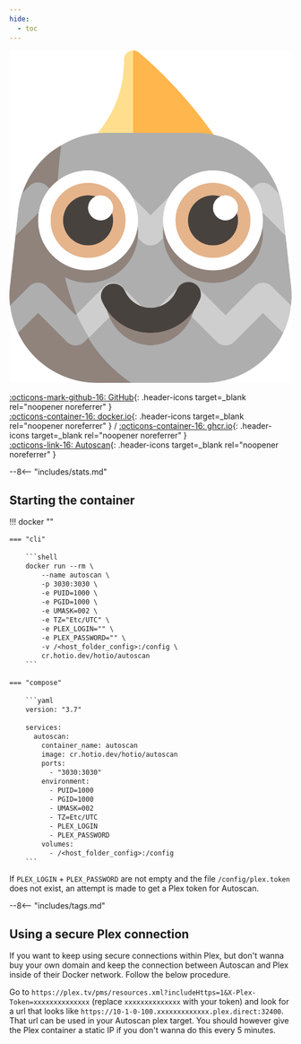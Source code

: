 ```yaml
---
hide:
  - toc
---
```


<div class="image-logo no-logo"><img src="/img/pullio.svg" alt="logo"></div>

[:octicons-mark-github-16: GitHub](https://github.com/hotio/autoscan){: .header-icons target=_blank rel="noopener noreferrer" }  
[:octicons-container-16: docker.io](https://hub.docker.com/r/hotio/autoscan){: .header-icons target=_blank rel="noopener noreferrer" }
 / [:octicons-container-16: ghcr.io](https://github.com/orgs/hotio/packages/container/package/autoscan){: .header-icons target=_blank rel="noopener noreferrer" }  
[:octicons-link-16: Autoscan](https://github.com/cloudbox/autoscan){: .header-icons target=_blank rel="noopener noreferrer" }  

--8<-- "includes/stats.md"

## Starting the container

!!! docker ""

    === "cli"

        ```shell
        docker run --rm \
            --name autoscan \
            -p 3030:3030 \
            -e PUID=1000 \
            -e PGID=1000 \
            -e UMASK=002 \
            -e TZ="Etc/UTC" \
            -e PLEX_LOGIN="" \
            -e PLEX_PASSWORD="" \
            -v /<host_folder_config>:/config \
            cr.hotio.dev/hotio/autoscan
        ```

    === "compose"

        ```yaml
        version: "3.7"

        services:
          autoscan:
            container_name: autoscan
            image: cr.hotio.dev/hotio/autoscan
            ports:
              - "3030:3030"
            environment:
              - PUID=1000
              - PGID=1000
              - UMASK=002
              - TZ=Etc/UTC
              - PLEX_LOGIN
              - PLEX_PASSWORD
            volumes:
              - /<host_folder_config>:/config
        ```

If `PLEX_LOGIN` + `PLEX_PASSWORD` are not empty and the file `/config/plex.token` does not exist, an attempt is made to get a Plex token for Autoscan.

--8<-- "includes/tags.md"

## Using a secure Plex connection

If you want to keep using secure connections within Plex, but don't wanna buy your own domain and keep the connection between Autoscan and Plex inside of their Docker network. Follow the below procedure.

Go to `https://plex.tv/pms/resources.xml?includeHttps=1&X-Plex-Token=xxxxxxxxxxxxxx` (replace `xxxxxxxxxxxxxx` with your token) and look for a url that looks like `https://10-1-0-100.xxxxxxxxxxxxx.plex.direct:32400`. That url can be used in your Autoscan plex target. You should however give the Plex container a static IP if you don't wanna do this every 5 minutes.
